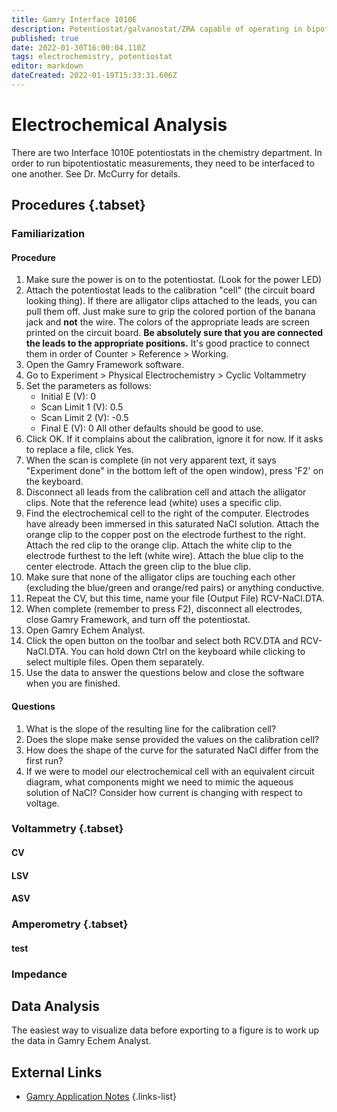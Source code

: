 ```yaml
---
title: Gamry Interface 1010E
description: Potentiostat/galvanostat/ZRA capable of operating in bipotentiostatic mode
published: true
date: 2022-01-30T16:00:04.110Z
tags: electrochemistry, potentiostat
editor: markdown
dateCreated: 2022-01-19T15:33:31.606Z
---
```


# Electrochemical Analysis

There are two Interface 1010E potentiostats in the chemistry department. In order to run bipotentiostatic measurements, they need to be interfaced to one another. See Dr. McCurry for details.

## Procedures {.tabset}

### Familiarization

#### Procedure

 1. Make sure the power is on to the potentiostat. (Look for the power LED)
 2. Attach the potentiostat leads to the calibration "cell" (the circuit board looking thing). If there are alligator clips attached to the leads, you can pull them off. Just make sure to grip the colored portion of the banana jack and **not** the wire. The colors of the appropriate leads are screen printed on the circuit board. **Be absolutely sure that you are connected the leads to the appropriate positions.** It's good practice to connect them in order of Counter > Reference > Working.
 3. Open the Gamry Framework software.
 4. Go to Experiment > Physical Electrochemistry > Cyclic Voltammetry
 5. Set the parameters as follows:
     * Initial E (V): 0
     * Scan Limit 1 (V): 0.5
     * Scan Limit 2 (V): -0.5
     * Final E (V): 0
    All other defaults should be good to use.
 6. Click OK. If it complains about the calibration, ignore it for now. If it asks to replace a file, click Yes.
 7. When the scan is complete (in not very apparent text, it says "Experiment done" in the bottom left of the open window), press 'F2' on the keyboard.
 8. Disconnect all leads from the calibration cell and attach the alligator clips. Note that the reference lead (white) uses a specific clip.
 9. Find the electrochemical cell to the right of the computer. Electrodes have already been immersed in this saturated NaCl solution. Attach the orange clip to the copper post on the electrode furthest to the right. Attach the red clip to the orange clip. Attach the white clip to the electrode furthest to the left (white wire). Attach the blue clip to the center electrode. Attach the green clip to the blue clip.
10. Make sure that none of the alligator clips are touching each other (excluding the blue/green and orange/red pairs) or anything conductive.
11. Repeat the CV, but this time, name your file (Output File) RCV-NaCl.DTA.
12. When complete (remember to press F2), disconnect all electrodes, close Gamry Framework, and turn off the potentiostat.
13. Open Gamry Echem Analyst.
14. Click the open button on the toolbar and select both RCV.DTA and RCV-NaCl.DTA. You can hold down Ctrl on the keyboard while clicking to select multiple files. Open them separately.
15. Use the data to answer the questions below and close the software when you are finished.

#### Questions

 1. What is the slope of the resulting line for the calibration cell?
 2. Does the slope make sense provided the values on the calibration cell?
 3. How does the shape of the curve for the saturated NaCl differ from the first run?
 4. If we were to model our electrochemical cell with an equivalent circuit diagram, what components might we need to mimic the aqueous solution of NaCl? Consider how current is changing with respect to voltage.


### Voltammetry {.tabset}

#### CV

#### LSV

#### ASV

### Amperometry {.tabset}

#### test

### Impedance

## Data Analysis

The easiest way to visualize data before exporting to a figure is to work up the data in Gamry Echem Analyst.

## External Links

- [Gamry Application Notes](https://www.gamry.com/application-notes/)
{.links-list}
